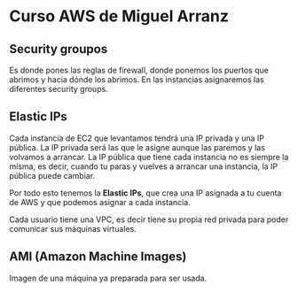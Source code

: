 # Curso AWS de Miguel Arranz

## Security groupos
Es donde pones las reglas de firewall, donde ponemos los puertos que abrimos y hacia dónde los abrimos. En las instancias asignaremos las diferentes security groups.

## Elastic IPs
Cada instancia de EC2 que levantamos tendrá una IP privada y una IP pública. 
La IP privada será las que le asigne aunque las paremos y las volvamos a arrancar.
La IP pública que tiene cada instancia no es siempre la misma, es decir, cuando tu paras y vuelves a arrancar una instancia, la IP pública puede cambiar.

Por todo esto tenemos la **Elastic IPs**, que crea una IP asignada a tu cuenta de AWS y que podemos asignar a cada instancia.

Cada usuario tiene una VPC, es decir tiene su propia red privada para poder comunicar sus máquinas virtuales.

## AMI (Amazon Machine Images)
Imagen de una máquina ya preparada para ser usada.


